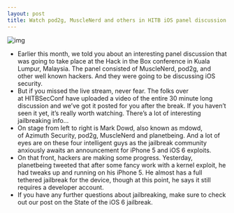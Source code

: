 ```yaml
---
layout: post
title: Watch pod2g, MuscleNerd and others in HITB iOS panel discussion
---
```

![img](http://media.idownloadblog.com/wp-content/uploads/2012/10/hitb-panel-discussion.jpg)
* Earlier this month, we told you about an interesting panel discussion that was going to take place at the Hack in the Box conference in Kuala Lumpur, Malaysia. The panel consisted of MuscleNerd, pod2g, and other well known hackers. And they were going to be discussing iOS security.
* But if you missed the live stream, never fear. The folks over at HITBSecConf have uploaded a video of the entire 30 minute long discussion and we’ve got it posted for you after the break. If you haven’t seen it yet, it’s really worth watching. There’s a lot of interesting jailbreaking info…
* On stage from left to right is Mark Dowd, also known as mdowd, of Azimuth Security, pod2g, MuscleNerd and planetbeing. And a lot of eyes are on these four intelligent guys as the jailbreak community anxiously awaits an announcement for iPhone 5 and iOS 6 exploits.
* On that front, hackers are making some progress. Yesterday, planetbeing tweeted that after some fancy work with a kernel exploit, he had tweaks up and running on his iPhone 5. He almost has a full tethered jailbreak for the device, though at this point, he says it still requires a developer account.
* If you have any further questions about jailbreaking, make sure to check out our post on the State of the iOS 6 jailbreak.

